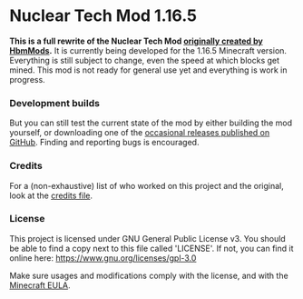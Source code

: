 # Nuclear Tech Mod 1.16.5
**This is a full rewrite of the Nuclear Tech Mod [originally created by HbmMods](https://github.com/HbmMods/Hbm-s-Nuclear-Tech-GIT).**
It is currently being developed for the 1.16.5 Minecraft version.
Everything is still subject to change, even the speed at which blocks get mined. This mod is not ready for general use yet and everything is work in progress.

### Development builds

But you can still test the current state of the mod by either building the mod yourself, or downloading one of the [occasional releases published on GitHub](https://github.com/MartinTheDragon/Nuclear-Tech-Mod-Remake/releases). Finding and reporting bugs is encouraged.

### Credits

For a (non-exhaustive) list of who worked on this project and the original, look at the [credits file](./Credits.md "Credits.md").

### License

This project is licensed under GNU General Public License v3. You should be able to find a copy next to this file called 'LICENSE'.
If not, you can find it online here: <https://www.gnu.org/licenses/gpl-3.0>

Make sure usages and modifications comply with the license, and with the [Minecraft EULA](https://account.mojang.com/documents/minecraft_eula).
